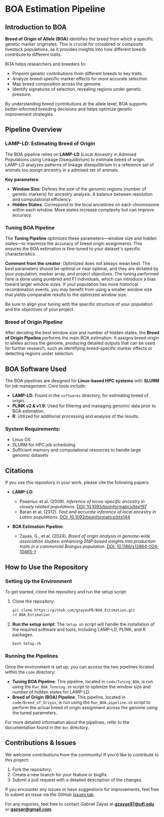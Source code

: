 # BOA Estimation Pipeline

## Introduction to BOA
**Breed of Origin of Allele (BOA)** identifies the breed from which a specific genetic marker originates. This is crucial for crossbred or composite livestock populations, as it provides insights into how different breeds contribute to different traits.

BOA helps researchers and breeders to:
- Pinpoint genetic contributions from different breeds to key traits.
- Analyze breed-specific marker effects for more accurate selection.
- Map breed composition across the genome.
- Identify signatures of selection, revealing regions under genetic pressure.

By understanding breed contributions at the allele level, BOA supports better-informed breeding decisions and helps optimize genetic improvement strategies.

## Pipeline Overview

### LAMP-LD: Estimating Breed of Origin

The BOA pipeline relies on **LAMP-LD** (Local Ancestry in Admixed Populations using Linkage Disequilibrium) to estimate breed of origin. LAMP-LD analyzes patterns of linkage disequilibrium in a reference set of animals too assign ancestry in a admixed set of animals. 

**Key parameters**:
- **Window Size**: Defines the size of the genomic regions (number of genetic markers) for ancestry analysis. A balance between resolution and computational efficiency.
- **Hidden States**: Correspond to the local ancestries on each chromosome within each window. More states increase complexity but can improve accuracy.

### Tuning BOA Pipeline

The **Tuning Pipeline** optimizes these parameters—window size and hidden states—to maximize the accuracy of breed origin assignments. This ensures the BOA estimation is fine-tuned to your dataset's specific characteristics.

**Comment from the creator**: Optimized does not always mean best. The best parameters should be optimal or near optimal, and they are dictated by your population, marker array, and project objectives. The tuning performed here is done using purebred and F1 individuals, which can introduce a bias toward larger window sizes. If your population has more historical recombination events, you may benefit from using a smaller window size that yields comparable results to the optimized window size.

Be sure to align your tuning with the specific structure of your population and the objectives of your project.


### Breed of Origin Pipeline

After deciding the best window size and number of hidden states, the **Breed of Origin Pipeline** performs the main BOA estimation. It assigns breed origin to alleles across the genome, producing detailed outputs that can be used for further research, such as identifying breed-specific marker effects or detecting regions under selection.

## BOA Software Used

The BOA pipelines are designed for **Linux-based HPC systems** with **SLURM** for job management. Core tools include:
- **LAMP-LD**: Found in the `softwares` directory, for estimating breed of origin.
- **PLINK v2 & v1.9**: Used for filtering and managing genomic data prior to BOA estimation.
- **R**: Utilized for additional processing and analysis of the results.

### System Requirements:
- Linux OS
- SLURM for HPC job scheduling
- Sufficient memory and computational resources to handle large genomic datasets

## Citations

If you use this repository in your work, please cite the following papers:

- **LAMP-LD**:  
  - Pasaniuc et al. (2009). _Inference of locus-specific ancestry in closely related populations_. [DOI: 10.1093/bioinformatics/btp197](https://doi.org/10.1093/bioinformatics/btp197)
  - Baran et al. (2012). _Fast and accurate inference of local ancestry in Latino populations_. [DOI: 10.1093/bioinformatics/bts144](https://doi.org/10.1093/bioinformatics/bts144)

- **BOA Estimation Pipeline**:  
  - Zayas, G., et al. (2024). _Breed of origin analysis in genome-wide association studies: enhancing SNP-based insights into production traits in a commercial Brangus population_. [DOI: 10.1186/s12864-024-10465-1](https://doi.org/10.1186/s12864-024-10465-1)

## How to Use the Repository

### Setting Up the Environment

To get started, clone the repository and run the setup script:
1. Clone the repository:
   ```bash
   git clone https://github.com/gzayasPR/BOA_Estimation.git
   cd BOA_Estimation

   ```
2. **Run the setup script**:
The `Setup.sh` script will handle the installation of the required software and tools, including LAMP-LD, PLINK, and R packages.
   ```bash
   bash Setup.sh   
   ```
### Running the Pipelines

Once the environment is set up, you can access the two pipelines located within the `code` directory:

- **Tuning BOA Pipeline**: This pipeline, located in `code/Tuning_BOA`, is run using the `Run_BOA_Tunning.sh` script to optimize the window size and number of hidden states for LAMP-LD.
- **Breed of Origin (BOA) Pipeline**: This pipeline, located in `code/Breed_of_Origin`, is run using the `Run_BOA.pipeline.sh` script to perform the actual breed of origin assignment across the genome using the tuned parameters.

For more detailed information about the pipelines, refer to the documentation found in the `doc` directory.

## Contributions & Issues

We welcome contributions from the community! If you'd like to contribute to this project:

1. Fork the repository.
2. Create a new branch for your feature or bugfix.
3. Submit a pull request with a detailed description of the changes.

If you encounter any issues or have suggestions for improvements, feel free to submit an issue via the GitHub [Issues tab](https://github.com/gzayasPR/BOA_Estimation/issues).

For any inquiries, feel free to contact Gabriel Zayas at **gzayas97@ufl.edu** or **gazspr@gmail.com**.
